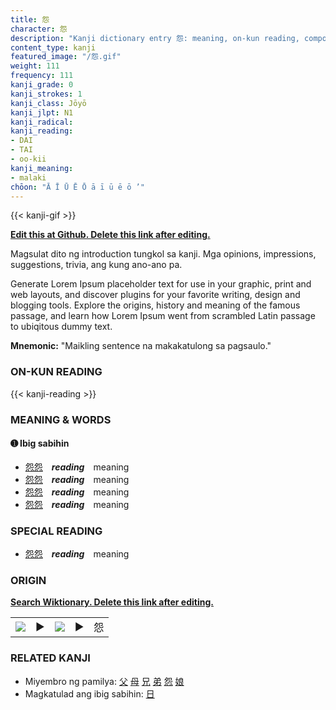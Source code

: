 ```yaml
---
title: 怨
character: 怨
description: "Kanji dictionary entry 怨: meaning, on-kun reading, compounds, origin, related kanji"
content_type: kanji
featured_image: "/怨.gif"
weight: 111
frequency: 111
kanji_grade: 0
kanji_strokes: 1
kanji_class: Jōyō
kanji_jlpt: N1
kanji_radical: 
kanji_reading: 
- DAI
- TAI
- oo-kii
kanji_meaning:
- malaki
chōon: "Ā Ī Ū Ē Ō ā ī ū ē ō ’"
---
```

[//]: # (Don't edit the line below. Kanji animated GIF code is automatically generated.)
{{< kanji-gif >}}

[//]: # (Edit below this line.)

**[Edit this at Github. Delete this link after editing.](https://github.com/tim0g/tim/tree/main/content/kanji/怨/index.md)**

Magsulat dito ng introduction tungkol sa kanji. Mga opinions, impressions, suggestions, trivia, ang kung ano-ano pa.

Generate Lorem Ipsum placeholder text for use in your graphic, print and web layouts, and discover plugins for your favorite writing, design and blogging tools. Explore the origins, history and meaning of the famous passage, and learn how Lorem Ipsum went from scrambled Latin passage to ubiqitous dummy text.
 
**Mnemonic:** "Maikling sentence na makakatulong sa pagsaulo."

### ON-KUN READING

[//]: # (Don't edit the line below. ON-KUN READING code is automatically generated.)
{{< kanji-reading >}}

### MEANING & WORDS

#### ➊ **Ibig sabihin**
  - [怨](../怨)[怨](../怨)　***reading***　meaning
  - [怨](../怨)[怨](../怨)　***reading***　meaning
  - [怨](../怨)[怨](../怨)　***reading***　meaning
  - [怨](../怨)[怨](../怨)　***reading***　meaning

### SPECIAL READING
  - [怨](../怨)[怨](../怨)　***reading***　meaning

### ORIGIN

**[Search Wiktionary. Delete this link after editing.](https://wiktionary.org/wiki/怨)**
<table class="kanji-table"><tr><td>
<img src="60px-怨-bronze.svg.png">
</td><td>▶</td><td>
<img src="60px-怨-oracle.svg.png">
</td><td>▶</td>
<td class="kanji-origin">怨</td>
</tr></table>

### RELATED KANJI
- Miyembro ng pamilya: [父](../父) [母](../母) [兄](../兄) [弟](../弟) [怨](../怨) [娘](../娘)
- Magkatulad ang ibig sabihin: [日](../日)
